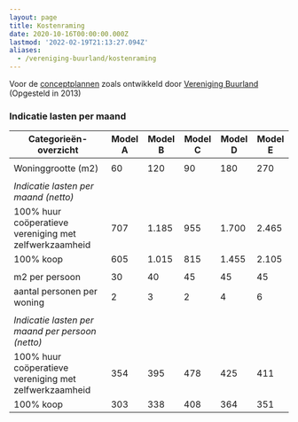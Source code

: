 ```yaml
---
layout: page
title: Kostenraming
date: 2020-10-16T00:00:00.000Z
lastmod: '2022-02-19T21:13:27.094Z'
aliases:
  - /vereniging-buurland/kostenraming
---
```

Voor de [conceptplannen](/vereniging-buurland/conceptplannen/) zoals ontwikkeld door [Vereniging Buurland](/vereniging-buurland) (Opgesteld in 2013)

### Indicatie lasten per maand 

| **Categorieën-overzicht**                                  | **Model A** | **Model B** | **Model C** | **Model D** | **Model E** |
| ------------------------------------------------------ | ------- | ------- | ------- | ------- | ------- |
|                                                        |         |         |         |         |         |
| Woninggrootte (m2)                                     | 60      | 120     | 90      | 180     | 270     |
|                                                        |         |         |         |         |         |
| *Indicatie lasten per maand (netto)*                   |         |         |         |         |         |
| 100% huur coöperatieve vereniging met zelfwerkzaamheid | 707     | 1.185   | 955     | 1.700   | 2.465   |
| 100% koop                                              | 605     | 1.015   | 815     | 1.455   | 2.105   |
|                                                        |         |         |         |         |         |
| m2 per persoon                                         | 30      | 40      | 45      | 45      | 45      |
| aantal personen per woning                             | 2       | 3       | 2       | 4       | 6       |
|                                                        |         |         |         |         |         |
| *Indicatie lasten per maand per persoon (netto)*       |         |         |         |         |         |
| 100% huur coöperatieve vereniging met zelfwerkzaamheid | 354     | 395     | 478     | 425     | 411     |
| 100% koop                                              | 303     | 338     | 408     | 364     | 351     |

